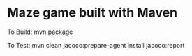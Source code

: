 # Maze game built with Maven

To Build: mvn package

To Test: mvn clean jacoco:prepare-agent install jacoco:report
